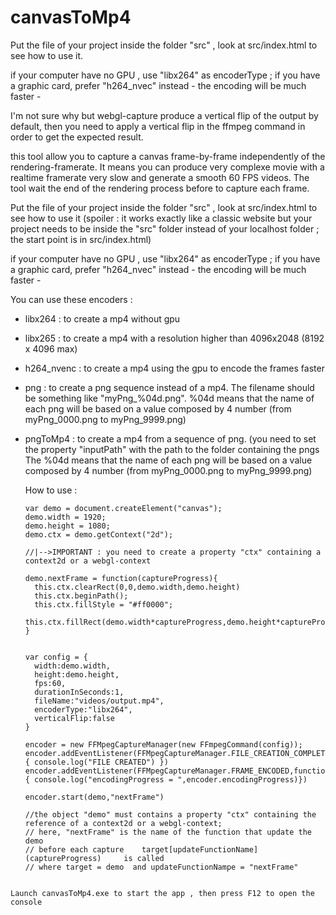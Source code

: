 # canvasToMp4

Put the file of your project inside the folder "src" , look at src/index.html to see how to use it.

if your computer have no GPU , use "libx264" as encoderType ; if you have a graphic card, prefer "h264_nvec" instead - the encoding will be much faster -

I'm not sure why but webgl-capture produce a vertical flip of the output by default, then you need to apply a vertical flip in the ffmpeg command in order to get the expected result.

this tool allow you to capture a canvas frame-by-frame independently of the rendering-framerate. It means you can produce very complexe movie with a realtime framerate very slow and generate a smooth 60 FPS videos. The tool wait the end of the rendering process before to capture each frame.


Put the file of your project inside the folder "src" , look at src/index.html to see how to use it
(spoiler : it works exactly like a classic website but your project needs to be inside the "src" folder instead of your localhost folder ; the start point is in src/index.html)

if your computer have no GPU , use "libx264" as encoderType ; if you have a graphic card, prefer "h264_nvec" instead - the encoding will be much faster -


You can use these encoders :
- libx264 : to create a mp4 without gpu
- libx265 : to create a mp4 with a resolution higher than 4096x2048 (8192 x 4096 max)
- h264_nvenc : to create a mp4 using the gpu to encode the frames faster
- png : to create a png sequence instead of a mp4. The filename should be something like "myPng_%04d.png".
        %04d means that the name of each png will be based on a value composed by 4 number (from myPng_0000.png to myPng_9999.png)

- pngToMp4 : to create a mp4 from a sequence of png.
             (you need to set the property "inputPath" with the path to the folder containing the pngs
             The %04d means that the name of each png will be based on a value composed by 4 number (from myPng_0000.png to myPng_9999.png)




  How to use :
  ```
  var demo = document.createElement("canvas");
  demo.width = 1920;
  demo.height = 1080;
  demo.ctx = demo.getContext("2d");

  //|-->IMPORTANT : you need to create a property "ctx" containing a context2d or a webgl-context

  demo.nextFrame = function(captureProgress){   
    this.ctx.clearRect(0,0,demo.width,demo.height)
    this.ctx.beginPath();
    this.ctx.fillStyle = "#ff0000";
    this.ctx.fillRect(demo.width*captureProgress,demo.height*captureProgress,100,100);
  }


  var config = {
    width:demo.width,
    height:demo.height,
    fps:60,
    durationInSeconds:1,
    fileName:"videos/output.mp4",
    encoderType:"libx264",
    verticalFlip:false
  }

  encoder = new FFMpegCaptureManager(new FFmpegCommand(config));
  encoder.addEventListener(FFMpegCaptureManager.FILE_CREATION_COMPLETED,function(e){ console.log("FILE CREATED") })
  encoder.addEventListener(FFMpegCaptureManager.FRAME_ENCODED,function(e){ console.log("encodingProgress = ",encoder.encodingProgress)})

  encoder.start(demo,"nextFrame")

  //the object "demo" must contains a property "ctx" containing the reference of a context2d or a webgl-context;
  // here, "nextFrame" is the name of the function that update the demo
  // before each capture    target[updateFunctionName](captureProgress)     is called
  // where target = demo  and updateFunctionNampe = "nextFrame"  
```

Launch canvasToMp4.exe to start the app , then press F12 to open the console
